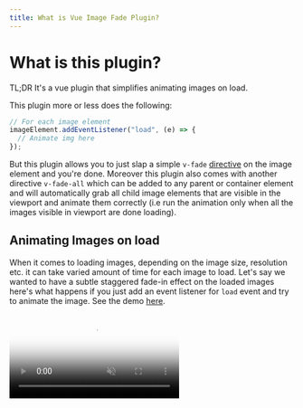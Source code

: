 ```yaml
---
title: What is Vue Image Fade Plugin?
---
```


# What is this plugin?

TL;DR It's a vue plugin that simplifies animating images on load.

This plugin more or less does the following:

```js
// For each image element
imageElement.addEventListener("load", (e) => {
  // Animate img here
});
```

But this plugin allows you to just slap a simple `v-fade` [directive](https://vuejs.org/guide/reusability/custom-directives.html#custom-directives) on the image element and you're done. Moreover this plugin also comes with another directive `v-fade-all` which can be added to any parent or container element and will automatically grab all child image elements that are visible in the viewport and animate them correctly (i.e run the animation only when all the images visible in viewport are done loading).

## Animating Images on load

When it comes to loading images, depending on the image size, resolution etc. it can take varied amount of time for each image to load. Let's say we wanted to have a subtle staggered fade-in effect on the loaded images here's what happens if you just add an event listener for `load` event and try to animate the image. See the demo [here](/guide/bad-fade).

<video class="video" poster="/bad-fade-demo-poster.png" muted loop controls playsinline>
  <source src="/bad-fade-demo.webm" type="video/webm"/>
  <source src="/bad-fade-demo.mp4" type="video/mp4"/>
</video>
